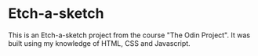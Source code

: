 # Etch-a-sketch

This is an Etch-a-sketch project from the course "The Odin Project". It was built using my knowledge of HTML, CSS and Javascript.
